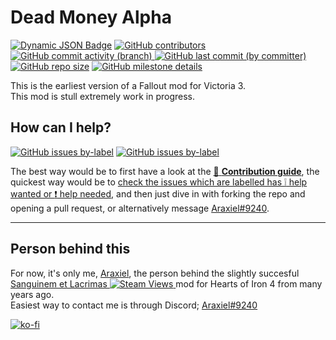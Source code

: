 # Dead Money Alpha
[![Dynamic JSON Badge](https://img.shields.io/badge/dynamic/json?url=https%3A%2F%2Fraw.githubusercontent.com%2FAraxiel%2FDead_Money-Vicky3_Fallout%2Fdevelopment%2FDeadMoney%2F.metadata%2Fmetadata.json&query=%24.supported_game_version&label=Supported%20Vic3%20Version&color=orange)](https://vic3.paradoxwikis.com/Patches) [![GitHub contributors](https://img.shields.io/github/contributors/araxiel/Dead_Money-Vicky3_Fallout)](https://github.com/Araxiel/Dead_Money-Vicky3_Fallout/graphs/contributors) [![GitHub commit activity (branch)](https://img.shields.io/github/commit-activity/t/araxiel/Dead_Money-Vicky3_Fallout) ![GitHub last commit (by committer)](https://img.shields.io/github/last-commit/araxiel/Dead_Money-Vicky3_Fallout)](https://github.com/Araxiel/Dead_Money-Vicky3_Fallout/commits/development) [![GitHub repo size](https://img.shields.io/github/repo-size/araxiel/Dead_Money-Vicky3_Fallout)](https://github.com/Araxiel/Dead_Money-Vicky3_Fallout/pulse) [![GitHub milestone details](https://img.shields.io/github/milestones/progress/araxiel/Dead_Money-Vicky3_Fallout/1)](https://github.com/Araxiel/Dead_Money-Vicky3_Fallout/milestone/1)
 
This is the earliest version of a Fallout mod for Victoria 3.<br>
This mod is stull extremely work in progress.

## How can I help?
[![GitHub issues by-label](https://img.shields.io/github/issues-raw/araxiel/Dead_Money-Vicky3_Fallout/help%20wanted)](https://github.com/Araxiel/Dead_Money-Vicky3_Fallout/issues?q=is%3Aissue+is%3Aopen+label%3A%22help+wanted%22) [![GitHub issues by-label](https://img.shields.io/github/issues-raw/araxiel/Dead_Money-Vicky3_Fallout/help%20needed%20%E2%9D%97)](https://github.com/Araxiel/Dead_Money-Vicky3_Fallout/issues?q=is%3Aissue+is%3Aopen+label%3A%22help+needed+%E2%9D%97%22)

The best way would be to first have a look at the [:page_facing_up: **Contribution guide**](https://github.com/Araxiel/Dead_Money-Vicky3_Fallout/blob/development/.github/CONTRIBUTING.md), the quickest way would be to [check the issues which are labelled has :grey_exclamation: help wanted or :exclamation: help needed](https://github.com/Araxiel/Dead_Money-Vicky3_Fallout/issues?q=is%3Aopen+label%3A%22help+needed+%E2%9D%97%22%2C%22help+wanted%22%2Cno%3Aassignee+), and then just dive in with forking the repo and opening a pull request, or alternatively message [Araxiel#9240](https://discord.com/users/198974323480985601).

---

## Person behind this
For now, it's only me, [Araxiel](https://www.github.com/Araxiel), the person behind the slightly succesful [Sanguinem et Lacrimas ![Steam Views](https://img.shields.io/steam/views/891139945?logo=steam)
](https://github.com/Isenreik/IR-HoI4-Sanguinem-et-Lacrimas) mod for Hearts of Iron 4 from many years ago. <br>
Easiest way to contact me is through Discord; [Araxiel#9240](https://discord.com/users/198974323480985601)

[![ko-fi](https://i.imgur.com/oq8l7M4.png)](https://ko-fi.com/V7V5JAG7A)

